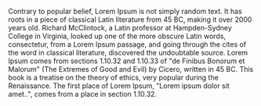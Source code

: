Contrary to popular belief, Lorem Ipsum is not simply random text. It has roots in a piece of 
classical Latin literature from 45 BC, making it over 2000 years old. Richard McClintock, a Latin 
professor at Hampden-Sydney College in Virginia, looked up one of the more obscure Latin words, 
consectetur, from a Lorem Ipsum passage, and going through the cites of the word in classical 
literature, discovered the undoubtable source. Lorem Ipsum comes from sections 1.10.32 and 1.10.33 of 
"de Finibus Bonorum et Malorum" (The Extremes of Good and Evil) by Cicero, written in 45 BC. This 
book is a treatise on the theory of ethics, very popular during the Renaissance. The first place of 
Lorem Ipsum, "Lorem ipsum dolor sit amet..", comes from a place in section 1.10.32.
     